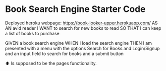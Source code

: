# Book Search Engine Starter Code

Deployed heroku webpage: https://book-looker-upper.herokuapp.com/ 
AS AN avid reader
I WANT to search for new books to read
SO THAT I can keep a list of books to purchase


GIVEN a book search engine
WHEN I load the search engine
THEN I am presented with a menu with the options Search for Books and Login/Signup and an input field to search for books and a submit button

⬆ Is supposed to be the pages functionality.
